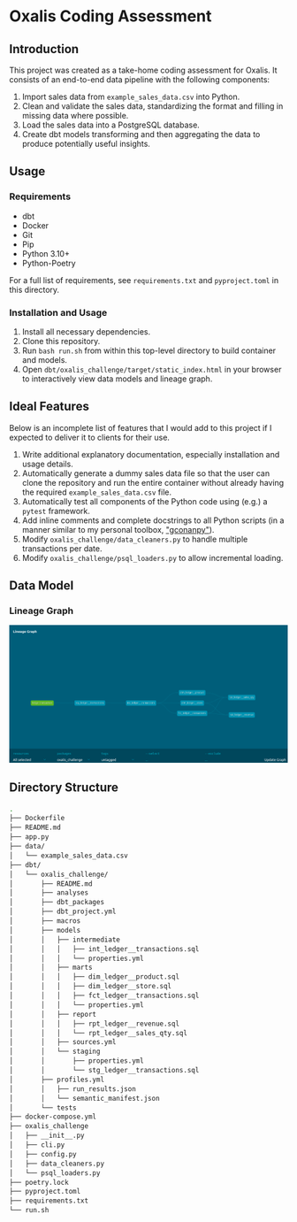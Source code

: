 # Oxalis Coding Assessment

## Introduction

This project was created as a take-home coding assessment for Oxalis. It consists of an end-to-end data pipeline with the following components:

1. Import sales data from `example_sales_data.csv` into Python.
1. Clean and validate the sales data, standardizing the format and filling in missing data where possible.
1. Load the sales data into a PostgreSQL database.
1. Create dbt models transforming and then aggregating the data to produce potentially useful insights.

## Usage

### Requirements

- dbt
- Docker
- Git
- Pip
- Python 3.10+
- Python-Poetry

For a full list of requirements, see `requirements.txt` and `pyproject.toml` in this directory.

### Installation and Usage

1. Install all necessary dependencies.
1. Clone this repository.
1. Run `bash run.sh` from within this top-level directory to build container and models.
1. Open `dbt/oxalis_challenge/target/static_index.html` in your browser to interactively view data models and lineage graph.

## Ideal Features

Below is an incomplete list of features that I would add to this project if I expected to deliver it to clients for their use.

1. Write additional explanatory documentation, especially installation and usage details.
1. Automatically generate a dummy sales data file so that the user can clone the repository and run the entire container without already having the required `example_sales_data.csv` file.
1. Automatically test all components of the Python code using (e.g.) a `pytest` framework.
1. Add inline comments and complete docstrings to all Python scripts (in a manner similar to my personal toolbox, ["gconanpy"](https://github.com/GregConan/gconanpy)).
1. Modify `oxalis_challenge/data_cleaners.py` to handle multiple transactions per date.
1. Modify `oxalis_challenge/psql_loaders.py` to allow incremental loading.

## Data Model

### Lineage Graph

![Data Models Lineage Graph](lineage_graph_screenshot_2025-05-19.png)

## Directory Structure

```sh
.
├── Dockerfile
├── README.md
├── app.py
├── data/
│   └── example_sales_data.csv
├── dbt/
│   └── oxalis_challenge/
│       ├── README.md
│       ├── analyses
│       ├── dbt_packages
│       ├── dbt_project.yml
│       ├── macros
│       ├── models
│       │   ├── intermediate
│       │   │   ├── int_ledger__transactions.sql
│       │   │   └── properties.yml
│       │   ├── marts
│       │   │   ├── dim_ledger__product.sql
│       │   │   ├── dim_ledger__store.sql
│       │   │   ├── fct_ledger__transactions.sql
│       │   │   └── properties.yml
│       │   ├── report
│       │   │   ├── rpt_ledger__revenue.sql
│       │   │   └── rpt_ledger__sales_qty.sql
│       │   ├── sources.yml
│       │   └── staging
│       │       ├── properties.yml
│       │       └── stg_ledger__transactions.sql
│       ├── profiles.yml
│       │   ├── run_results.json
│       │   └── semantic_manifest.json
│       └── tests
├── docker-compose.yml
├── oxalis_challenge
│   ├── __init__.py
│   ├── cli.py
│   ├── config.py
│   ├── data_cleaners.py
│   └── psql_loaders.py
├── poetry.lock
├── pyproject.toml
├── requirements.txt
└── run.sh
```